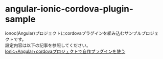 # angular-ionic-cordova-plugin-sample

ionoc(Angular)プロジェクトにcordovaプラグインを組み込むサンプルプロジェクトです。  
設定内容は以下の記事を参照してください。  
[Ionic+Angular+cordovaプロジェクトで自作プラグインを使う](https://note.com/mono01012/n/n4b56140d2cfd)
